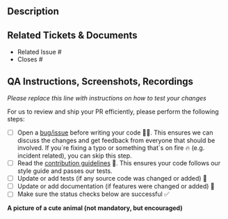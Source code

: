 ## Description

## Related Tickets & Documents

<!--
For pull requests that relate or close an issue, please include them
below.  We like to follow [Github's guidance on linking issues to pull requests](https://docs.github.com/en/issues/tracking-your-work-with-issues/linking-a-pull-request-to-an-issue).

For example having the text: "closes #1234" would connect the current pull
request to issue 1234.  And when we merge the pull request, Github will
automatically close the issue.
-->

- Related Issue #
- Closes #

## QA Instructions, Screenshots, Recordings

_Please replace this line with instructions on how to test your changes_

For us to review and ship your PR efficiently, please perform the following steps:

- [ ] Open a [bug/issue](https://github.com/netlify/cli/issues/new/choose) before writing your code 🧑‍💻. This ensures we can discuss the changes and get feedback from everyone that should be involved. If you\`re fixing a typo or something that\`s on fire 🔥 (e.g. incident related), you can skip this step.
- [ ] Read the [contribution guidelines](../blob/main/CONTRIBUTING.md) 📖. This ensures your code follows our style guide and
      passes our tests.
- [ ] Update or add tests (if any source code was changed or added) 🧪
- [ ] Update or add documentation (if features were changed or added) 📝
- [ ] Make sure the status checks below are successful ✅

**A picture of a cute animal (not mandatory, but encouraged)**
